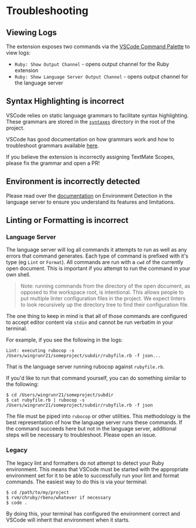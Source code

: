 # Troubleshooting

## Viewing Logs

The extension exposes two commands via the [VSCode Command Palette](https://code.visualstudio.com/docs/getstarted/userinterface#_command-palette) to view logs:

- `Ruby: Show Output Channel` - opens output channel for the Ruby extension
- `Ruby: Show Language Server Output Channel` - opens output channel for the language server

## Syntax Highlighting is incorrect

VSCode relies on static language grammars to facilitate syntax highlighting. These grammars are stored in the [`syntaxes`]() directory in the root of the project.

VSCode has good documentation on how grammars work and how to troubleshoot grammars available [here](https://code.visualstudio.com/api/language-extensions/syntax-highlight-guide#scope-inspector).

If you believe the extension is incorrectly assigning TextMate Scopes, please fix the grammar and open a PR!

## Environment is incorrectly detected

Please read over the [documentation](https://github.com/rubyide/vscode-ruby/blob/master/docs/language-server.md) on Environment Detection in the language server to ensure you understand its features and limitations.

## Linting or Formatting is incorrect

### Language Server

The language server will log all commands it attempts to run as well as any errors that command generates. Each type of command is prefixed with it's type (eg `Lint` or `Format`). All commands are run with a `cwd` of the currently open document. This is important if you attempt to run the command in your own shell.

> Note: running commands from the directory of the open document, as opposed to the workspace root, is intentional. This allows people to put multiple linter configuration files in the project. We expect linters to look recursively up the directory tree to find their configuration file.

The one thing to keep in mind is that all of those commands are configured to accept editor content via `stdin` and cannot be run verbatim in your terminal.

For example, if you see the following in the logs:

```
Lint: executing rubocop -s /Users/wingrunr21/someproject/subdir/rubyfile.rb -f json...
```

That is the language server running rubocop against `rubyfile.rb`.

If you'd like to run that command yourself, you can do something similar to the following:

```shell
$ cd /Users/wingrunr21/someproject/subdir
$ cat rubyfile.rb | rubocop -s /Users/wingrunr21/someproject/subdir/rubyfile.rb -f json
```

The file must be piped into `rubocop` or other utilities. This methodology is the best representation of how the language server runs these commands. If the command succeeds here but not in the language server, additional steps will be necessary to troubleshoot. Please open an issue.

### Legacy

The legacy lint and formatters do not attempt to detect your Ruby environment. This means that VSCode must be started with the appropriate environment set for it to be able to successfully run your lint and format commands. The easiest way to do this is via your terminal:

```shell
$ cd /path/to/my/project
$ rvm/chruby/rbenv/whatever if necessary
$ code .
```

By doing this, your terminal has configured the environment correct and VSCode will inherit that environment when it starts.
